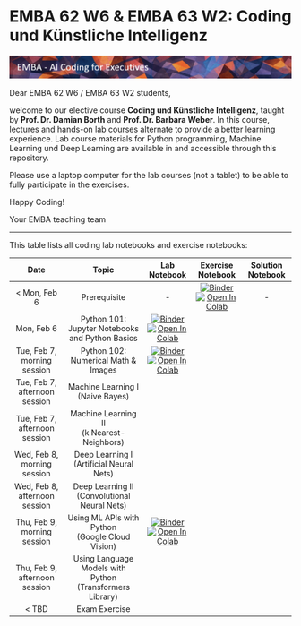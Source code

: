 # EMBA 62 W6 & EMBA 63 W2: Coding und Künstliche Intelligenz

![Course Banner](assets/banner.png)

Dear EMBA 62 W6 / EMBA 63 W2 students,

welcome to our elective course **Coding und Künstliche Intelligenz**, taught by **Prof. Dr. Damian Borth** and **Prof. Dr. Barbara Weber**. In this course, lectures and hands-on lab courses alternate to provide a better learning experience. Lab course materials for Python programming, Machine Learning und Deep Learning are available in and accessible through this repository.

Please use a laptop computer for the lab courses (not a tablet) to be able to fully participate in the exercises.

Happy Coding!

Your EMBA teaching team

---

This table lists all coding lab notebooks and exercise notebooks:


| Date                      |  Topic                            |  Lab Notebook                       | Exercise Notebook | Solution Notebook | 
|:-----------------------:|:---------------------------------:|:-------------------------------:|:-------:|:-------:|
|  < Mon, Feb 6 | Prerequisite | - | [![Binder](https://mybinder.org/badge_logo.svg)](https://mybinder.org/v2/gh/HSG-AIML-Teaching/EMBA2023-Lab/main?filepath=lab_00%2FTest.ipynb)</br>[![Open In Colab](https://colab.research.google.com/assets/colab-badge.svg)](https://colab.research.google.com/github/HSG-AIML-Teaching/EMBA2023-Lab/blob/main/lab_00/Test.ipynb)| - |
| Mon, Feb 6               |  Python 101: Jupyter Notebooks and Python Basics               |   [![Binder](https://mybinder.org/badge_logo.svg)](https://mybinder.org/v2/gh/HSG-AIML-Teaching/EMBA2023-Lab/main?filepath=lab_01%2Flab_01.ipynb)</br>[![Open In Colab](https://colab.research.google.com/assets/colab-badge.svg)](https://colab.research.google.com/github/HSG-AIML-Teaching/EMBA2023-Lab/blob/main/lab_01/lab_01.ipynb)                              |  |  |
| Tue, Feb 7, morning session       |  Python 102: Numerical Math & Images                |  [![Binder](https://mybinder.org/badge_logo.svg)](https://mybinder.org/v2/gh/HSG-AIML-Teaching/EMBA2023-Lab/main?filepath=lab_02%2Flab_02.ipynb)</br>[![Open In Colab](https://colab.research.google.com/assets/colab-badge.svg)](https://colab.research.google.com/github/HSG-AIML-Teaching/EMBA2023-Lab/blob/main/lab_02/lab_02.ipynb)                                 |  |  |
| Tue, Feb 7, afternoon session     |  Machine Learning I<br/>(Naive Bayes)               |  |  |  |
| Tue, Feb 7, afternoon session     |  Machine Learning II<br/>(k Nearest-Neighbors)      |  |  |  |
| Wed, Feb 8, morning session       |  Deep Learning I<br/>(Artificial Neural Nets)       |  |  |  |
| Wed, Feb 8, afternoon session     |  Deep Learning II<br/>(Convolutional Neural Nets)   |  |  |  |
| Thu, Feb 9, morning session     |  Using ML APIs with Python <br/>(Google Cloud Vision)   | [![Binder](https://mybinder.org/badge_logo.svg)](https://mybinder.org/v2/gh/HSG-AIML-Teaching/EMBA2023-Lab/main?filepath=lab_06%2Flab_06.ipynb)</br>[![Open In Colab](https://colab.research.google.com/assets/colab-badge.svg)](https://colab.research.google.com/github/HSG-AIML-Teaching/EMBA2023-Lab/blob/main/lab_06/lab_06.ipynb)   |  |  |
| Thu, Feb 9, afternoon session     |  Using Language Models with Python <br/>(Transformers Library)   |  |  |  |
| < TBD                             |  Exam Exercise                                      |  |  |  |

